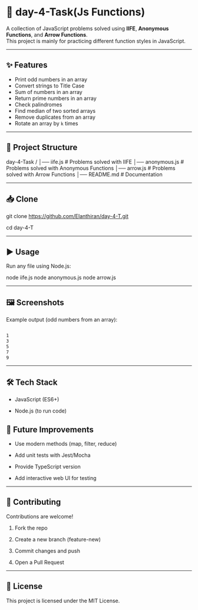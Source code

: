 # 🚀 day-4-Task(Js Functions)

A collection of JavaScript problems solved using **IIFE**, **Anonymous Functions**, and **Arrow Functions**.  
This project is mainly for practicing different function styles in JavaScript.

---

## ✨ Features
- Print odd numbers in an array  
- Convert strings to Title Case  
- Sum of numbers in an array  
- Return prime numbers in an array  
- Check palindromes  
- Find median of two sorted arrays  
- Remove duplicates from an array  
- Rotate an array by `k` times  

---

## 📂 Project Structure
day-4-Task /
│── iife.js # Problems solved with IIFE
│── anonymous.js # Problems solved with Anonymous Functions
│── arrow.js # Problems solved with Arrow Functions
│── README.md # Documentation



---

## 📥 Clone

 git clone https://github.com/Elanthiran/day-4-T.git
 
 cd day-4-T



---

## ▶️ Usage

Run any file using Node.js:

node iife.js
node anonymous.js
node arrow.js

---

## 🖼️ Screenshots

Example output (odd numbers from an array):
```bash

1
3
5
7
9
```
---

## 🛠️ Tech Stack

- JavaScript (ES6+)

- Node.js (to run code)

## 🚧 Future Improvements

- Use modern methods (map, filter, reduce)

- Add unit tests with Jest/Mocha

- Provide TypeScript version

- Add interactive web UI for testing

---

## 🤝 Contributing

Contributions are welcome!

1. Fork the repo

2. Create a new branch (feature-new)

3. Commit changes and push

4. Open a Pull Request

---

## 📜 License

This project is licensed under the MIT License.
